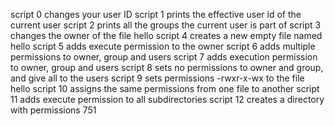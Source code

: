 script 0 changes your user ID
script 1 prints the effective user id of the current user
script 2 prints all the groups the current user is part of
script 3 changes the owner of the file hello
script 4 creates a new empty file named hello
script 5 adds execute permission to the owner
script 6 adds multiple permissions to owner, group and users
script 7 adds execution permission to owner, group and users
script 8 sets no permissions to owner and group, and give all to the users
script 9 sets permissions -rwxr-x-wx to the file hello
script 10 assigns the same permissions from one file to another
script 11 adds execute permission to all subdirectories
script 12 creates a directory with permissions 751
